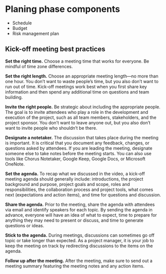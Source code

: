 # Planing phase components
* Schedule
* Budget
* Risk management plan

## Kick-off meeting best practices
__Set the right time.__ Choose a meeting time that works for everyone. Be mindful of time zone differences. 

__Set the right length.__ Choose an appropriate meeting length—no more than one hour. You don’t want to waste people’s time, but you also don’t want to run out of time. Kick-off meetings work best when you first share key information and then spend any additional time on questions and team building.

__Invite the right people.__ Be strategic about including the appropriate people. The goal is to invite attendees who play a role in the development and execution of the project, such as all team members, stakeholders, and the project sponsor. You don’t want to leave anyone out, but you also don’t want to invite people who shouldn’t be there.

__Designate a notetaker.__ The discussion that takes place during the meeting is important. It is critical that you document any feedback, changes, or questions asked by attendees. If you are leading the meeting, designate someone else to take notes before the meeting starts. You can also use tools like Chorus Notetaker, Google Keep, Google Docs, or Microsoft OneNote.  

__Set the agenda.__ To recap what we discussed in the video, a kick-off meeting agenda should generally include: introductions, the project background and purpose, project goals and scope, roles and responsibilities, the collaboration process and project tools, what comes next (expectations and action items), and time for questions and discussion.

__Share the agenda.__ Prior to the meeting, share the agenda with attendees via email and identify speakers for each topic. By sending the agenda in advance, everyone will have an idea of what to expect, time to prepare for anything they may need to present or discuss, and time to generate questions or ideas.

__Stick to the agenda.__ During meetings, discussions can sometimes go off topic or take longer than expected. As a project manager, it is your job to keep the meeting on track by redirecting discussions to the items on the agenda. 

__Follow up after the meeting.__ After the meeting, make sure to send out a meeting summary featuring the meeting notes and any action items. 

